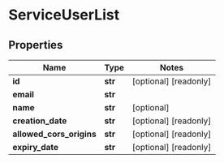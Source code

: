 # ServiceUserList

## Properties
Name | Type | Notes
------------ | ------------- | -------------
**id** | **str** | [optional] [readonly] 
**email** | **str** | 
**name** | **str** | [optional] 
**creation_date** | **str** | [optional] [readonly] 
**allowed_cors_origins** | **str** | [optional] [readonly] 
**expiry_date** | **str** | [optional] [readonly] 


